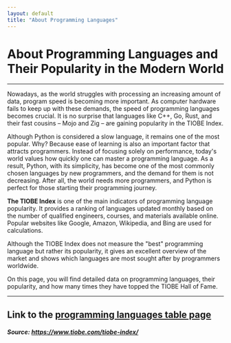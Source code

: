 ```yaml
---
layout: default
title: "About Programming Languages"
---
```


# About Programming Languages and Their Popularity in the Modern World

***

Nowadays, as the world struggles with processing an increasing amount of data, program speed is becoming more important. As computer hardware fails to keep up with these demands, the speed of programming languages becomes crucial. It is no surprise that languages like C++, Go, Rust, and their fast cousins – Mojo and Zig – are gaining popularity in the TIOBE Index.

Although Python is considered a slow language, it remains one of the most popular. Why? Because ease of learning is also an important factor that attracts programmers. Instead of focusing solely on performance, today's world values how quickly one can master a programming language. As a result, Python, with its simplicity, has become one of the most commonly chosen languages by new programmers, and the demand for them is not decreasing. After all, the world needs more programmers, and Python is perfect for those starting their programming journey.

**The TIOBE Index** is one of the main indicators of programming language popularity. It provides a ranking of languages updated monthly based on the number of qualified engineers, courses, and materials available online. Popular websites like Google, Amazon, Wikipedia, and Bing are used for calculations.

Although the TIOBE Index does not measure the "best" programming language but rather its popularity, it gives an excellent overview of the market and shows which languages are most sought after by programmers worldwide.

On this page, you will find detailed data on programming languages, their popularity, and how many times they have topped the TIOBE Hall of Fame.

***

## Link to the [programming languages table page](/strona2/)
##### Source: https://www.tiobe.com/tiobe-index/